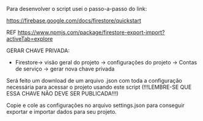 Para desenvolver o script usei o passo-a-passo do link:

https://firebase.google.com/docs/firestore/quickstart

REF
https://www.npmjs.com/package/firestore-export-import?activeTab=explore

GERAR CHAVE PRIVADA:
- Firestore-> visão geral do projeto -> configurações do projeto -> Contas de serviço -> gerar nova chave privada

Será feito um download de um arquivo .json com toda a configuração necessária para acessar o projeto usando este script 
(!!!LEMBRE-SE QUE ESSA CHAVE NÃO DEVE SER PUBLICADA!!!)

Copie e cole as configurações no arquivo settings.json para conseguir exportar e importar dados para seu projeto.